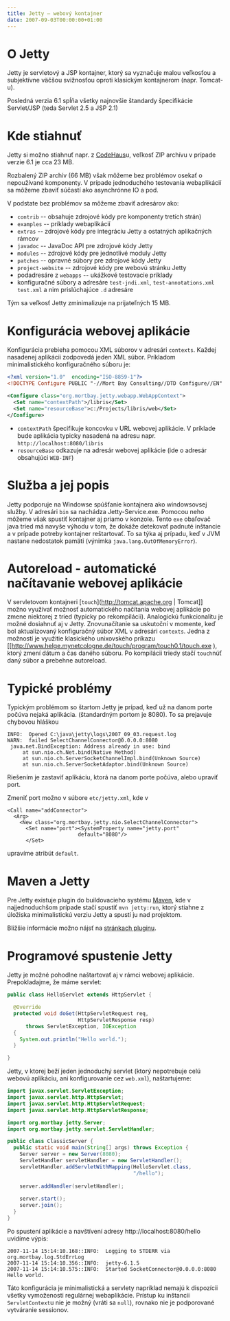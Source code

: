 ```yaml
---
title: Jetty – webový kontajner 
date: 2007-09-03T00:00:00+01:00
---
```

# O Jetty
Jetty je servletový a JSP kontajner, ktorý sa vyznačuje malou veľkosťou a subjektívne väčšou svižnosťou oproti klasickým kontajnerom (napr. Tomcat-u).

Posledná verzia 6.1 spĺňa všetky najnovšie štandardy špecifikácie Servlet/JSP (teda Servlet 2.5 a JSP 2.1)

# Kde stiahnuť
Jetty si možno stiahnuť napr. z [CodeHaus](http://dist.codehaus.org/jetty/jetty-6.1.5/ )u, veľkosť ZIP archívu v prípade verzie 6.1 je cca 23 MB.

Rozbalený ZIP archív (66 MB) však môžeme bez problémov osekať o nepoužívané komponenty. V prípade jednoduchého testovania webaplikácií sa môžeme zbaviť súčastí ako asynchrónne IO a pod. 

V podstate bez problémov sa môžeme zbaviť adresárov ako:

* `contrib` -- obsahuje zdrojové kódy pre komponenty tretích strán)
* `examples` -- príklady webaplikácií
* `extras` -- zdrojové kódy pre integráciu Jetty a ostatných aplikačných rámcov
* `javadoc` -- JavaDoc API pre zdrojové kódy Jetty
* `modules` -- zdrojové kódy pre jednotlivé moduly Jetty
* `patches` -- opravné súbory pre zdrojové kódy Jetty
* `project-website` -- zdrojové kódy pre webovú stránku Jetty
* podadresáre z `webapps` -- ukážkové testovacie príklady 
* konfiguračné súbory a adresáre `test-jndi.xml`, `test-annotations.xml` `test.xml` a nim prislúchajúce `.d` adresáre

Tým sa veľkosť Jetty zminimalizuje na prijateľných 15 MB.

# Konfigurácia webovej aplikácie
Konfigurácia prebieha pomocou XML súborov v adresári `contexts`. Každej nasadenej aplikácii zodpovedá jeden XML súbor. Príkladom minimalistického konfiguračného súboru je:
```xml
<?xml version="1.0"  encoding="ISO-8859-1"?>
<!DOCTYPE Configure PUBLIC "-//Mort Bay Consulting//DTD Configure//EN" "http://jetty.mortbay.org/configure.dtd">

<Configure class="org.mortbay.jetty.webapp.WebAppContext">
  <Set name="contextPath">/libris</Set>
  <Set name="resourceBase">c:/Projects/libris/web</Set>
</Configure> 
```
* `contextPath` špecifikuje koncovku v URL webovej aplikácie. V príklade bude aplikácia typicky nasadená na adresu napr. `http://localhost:8080/libris`
* `resourceBase` odkazuje na adresár webovej aplikácie (ide o adresár obsahujúci `WEB-INF`)

# Služba a jej popis
Jetty podporuje na Windowse spúšťanie kontajnera ako windowsovsej služby. V adresári `bin` sa nachádza Jetty-Service.exe. Pomocou neho môžeme však spustiť kontajner aj priamo v konzole. Tento `exe` obaľovač java tried má navyše výhodu v tom, že dokáže detekovať padnuté inštancie a v prípade potreby kontajner reštartovať. To sa týka aj prípadu, keď v JVM nastane nedostatok pamäti (výnimka `java.lang.OutOfMemoryError`).

# Autoreload - automatické načítavanie webovej aplikácie
V servletovom kontajneri [`touch`](http://tomcat.apache.org | Tomcat]] možno využívať možnosť automatického načítania webovej aplikácie po zmene niektorej z tried (typicky po rekompilácii). Analogickú funkcionalitu je možné dosiahnuť aj v Jetty. Znovunačítanie sa uskutoční v momente, keď bol aktualizovaný konfiguračný súbor XML v adresári `contexts`. Jedna z možností je využitie klasického unixovského príkazu [[http://www.helge.mynetcologne.de/touch/program/touch0.1/touch.exe ), ktorý zmení 
dátum a čas daného súboru. Po kompilácii triedy stačí `touch`núť daný súbor a prebehne autoreload.

# Typické problémy
Typickým problémom so štartom Jetty je prípad, keď už na danom porte počúva nejaká aplikácia. (štandardným portom je 8080). To sa prejavuje chybovou hláškou
```
INFO:  Opened C:\java\jetty\logs\2007_09_03.request.log
WARN:  failed SelectChannelConnector@0.0.0.0:8080
 java.net.BindException: Address already in use: bind
     at sun.nio.ch.Net.bind(Native Method)
     at sun.nio.ch.ServerSocketChannelImpl.bind(Unknown Source)
     at sun.nio.ch.ServerSocketAdaptor.bind(Unknown Source)
```
Riešením je zastaviť aplikáciu, ktorá na danom porte počúva, alebo upraviť port. 

Zmeniť port možno v súbore `etc/jetty.xml`, kde v 
```
<Call name="addConnector">
  <Arg>
    <New class="org.mortbay.jetty.nio.SelectChannelConnector">
      <Set name="port"><SystemProperty name="jetty.port" 
                       default="8080"/>
      </Set> 
```
upravíme atribút `default`.

# Maven a Jetty
Pre Jetty existuje plugin do buildovacieho systému [Maven](http://maven.apache.org ), kde v najjednoduchšom prípade stačí spustiť `mvn jetty:run`, ktorý stiahne z úložiska minimalistickú verziu Jetty a spustí ju nad projektom.

Bližšie informácie možno nájsť na [stránkach pluginu](http://docs.codehaus.org/display/JETTY/Maven+Jetty+Plugin ).

# Programové spustenie Jetty
Jetty je možné pohodlne naštartovať aj v rámci webovej aplikácie. Prepokladajme, že máme servlet:
```java
public class HelloServlet extends HttpServlet {

  @Override
  protected void doGet(HttpServletRequest req,
                       HttpServletResponse resp)
      throws ServletException, IOException 
  {
    System.out.println("Hello world.");     
  }

}
```
Jetty, v ktorej beží jeden jednoduchý servlet (ktorý nepotrebuje celú webovú aplikáciu, ani konfigurovanie cez `web.xml`), naštartujeme:

```java
import javax.servlet.ServletException;
import javax.servlet.http.HttpServlet;
import javax.servlet.http.HttpServletRequest;
import javax.servlet.http.HttpServletResponse;

import org.mortbay.jetty.Server;
import org.mortbay.jetty.servlet.ServletHandler;

public class ClassicServer {
  public static void main(String[] args) throws Exception {
    Server server = new Server(8080);
    ServletHandler servletHandler = new ServletHandler();
    servletHandler.addServletWithMapping(HelloServlet.class,
                                         "/hello");
    
    server.addHandler(servletHandler);
    
    server.start();
    server.join();  
  }
}
```

Po spustení aplikácie a navštívení adresy http://localhost:8080/hello uvidíme výpis:
```
2007-11-14 15:14:10.168::INFO:  Logging to STDERR via org.mortbay.log.StdErrLog
2007-11-14 15:14:10.356::INFO:  jetty-6.1.5
2007-11-14 15:14:10.575::INFO:  Started SocketConnector@0.0.0.0:8080
Hello world.
```

Táto konfigurácia je minimalistická a servlety napríklad nemajú k dispozícii všetky vymoženosti regulárnej webaplikácie. Prístup ku inštancii `ServletContext`u nie je možný (vráti sa `null`), rovnako nie je podporované vytváranie sessionov.
